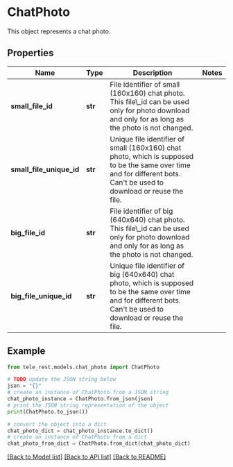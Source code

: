 # ChatPhoto

This object represents a chat photo.

## Properties

Name | Type | Description | Notes
------------ | ------------- | ------------- | -------------
**small_file_id** | **str** | File identifier of small (160x160) chat photo. This file\\_id can be used only for photo download and only for as long as the photo is not changed. | 
**small_file_unique_id** | **str** | Unique file identifier of small (160x160) chat photo, which is supposed to be the same over time and for different bots. Can&#39;t be used to download or reuse the file. | 
**big_file_id** | **str** | File identifier of big (640x640) chat photo. This file\\_id can be used only for photo download and only for as long as the photo is not changed. | 
**big_file_unique_id** | **str** | Unique file identifier of big (640x640) chat photo, which is supposed to be the same over time and for different bots. Can&#39;t be used to download or reuse the file. | 

## Example

```python
from tele_rest.models.chat_photo import ChatPhoto

# TODO update the JSON string below
json = "{}"
# create an instance of ChatPhoto from a JSON string
chat_photo_instance = ChatPhoto.from_json(json)
# print the JSON string representation of the object
print(ChatPhoto.to_json())

# convert the object into a dict
chat_photo_dict = chat_photo_instance.to_dict()
# create an instance of ChatPhoto from a dict
chat_photo_from_dict = ChatPhoto.from_dict(chat_photo_dict)
```
[[Back to Model list]](../README.md#documentation-for-models) [[Back to API list]](../README.md#documentation-for-api-endpoints) [[Back to README]](../README.md)


